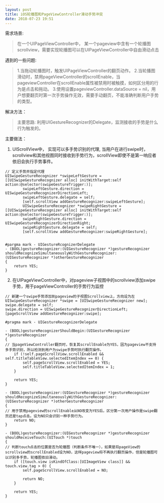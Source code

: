 ```yaml
---
layout: post
title: iOS轮播图和PageViewController滑动手势冲突
date: 2018-07-23 19:51 
---
```


需求场景:

> 在一个UIPageViewController中， 某一个pageview中含有一个轮播图scrollview，需要实现轮播图可以在UIPageViewController中自由滑动点击

遇到的一些问题:
>1.当拖动轮播图时，触发UIPageViewController的翻页动作。
>2.当轮播图滑动时，禁用pageViewController的scrollEnable，当pageviewController在scrollEnable属性被禁用时被触摸，如何区分用的行为是点击和拖动。
>3.使用设置pageviewController.dataSource = nil，用户想要翻页时第一次手势操作无效，需要手动翻页，不能准确判断用户手势的类型。

解决方法：
> 主要思路: 利用UIGestureRecognizer的Delegate，监测接收的手势是什么行为触发的。

主要做法：
1. UIScrollView中， 实现可以多手势识别的代理, 当用户在进行swipe时，scrollview和其他视图同时接收到手势行为，scrollView即使不是第一响应者依旧会执行手势事件。

```code
// 定义手势并指定代理
UISwipeGestureRecognizer *swipeLeftGesture = [[UISwipeGestureRecognizer alloc] initWithTarget:self action:@selector(swipeGestureTrigger:)];
        swipeLeftGesture.direction = UISwipeGestureRecognizerDirectionLeft;
        swipeLeftGesture.delegate = self;
        [self.scrollView addGestureRecognizer:swipeLeftGesture];
        UISwipeGestureRecognizer *swipeRightGesture = [[UISwipeGestureRecognizer alloc] initWithTarget:self action:@selector(swipeGestureTrigger:)];
        swipeRightGesture.direction = UISwipeGestureRecognizerDirectionRight;
        swipeRightGesture.delegate = self;
        [self.scrollView addGestureRecognizer:swipeRightGesture];


#pargma mark - UIGestureRcognizerDelegate
- (BOOL)gestureRecognizer:(UIGestureRecognizer *)gestureRecognizer shouldRecognizeSimultaneouslyWithGestureRecognizer:(UIGestureRecognizer *)otherGestureRecognizer
{
    return YES;
}
```

2. 在UIPageViewController中，对pageview子视图中的scrollview添加swipe手势，用于pageViewController的手势行为监控

```
// 新建一个swipe手势添加到pageview的子视图Scrollview上，方向设为左
UISwipeGestureRecognizer *swipe = [UISwipeGestureRecognizer new];
swipe.delegate = self;
swipe.direction = UISwipeGestureRecognizerDirectionLeft;
[pageScrollView addGestureRecognizer:swipe];

#pragma mark - UIGestureRecognizerDelegate

- (BOOL)gestureRecognizerShouldBegin:(UIGestureRecognizer *)gestureRecognizer
{
// 当pageViewController翻页时，恢复其scrollEnable为YES，因为pageview不支持多手势识别，所以检测到用户为swipe手势时执行翻页操作。
    if (!self.pageScrollView.scrollEnabled && self.titleTableView.selectedItemIndex == 0) {
        self.pageScrollView.scrollEnabled = YES;
        self.titleTableView.selectedItemIndex = 1;
    }

    return YES;
}

- (BOOL)gestureRecognizer:(UIGestureRecognizer *)gestureRecognizer shouldRecognizeSimultaneouslyWithGestureRecognizer:(UIGestureRecognizer *)otherGestureRecognizer
{
// 用于禁用pageview的scrollEnable从NO改变为YES后，区分第一次用户操作是swipe翻页还是tap点击。设为NO只会识别一种手势行为。
    return NO;
}

- (BOOL)gestureRecognizer:(UIGestureRecognizer *)gestureRecognizer shouldReceiveTouch:(UITouch *)touch
{
// 判断touch点击的位置是否为轮播图（判断条件不唯一），如果是将pageView的scrollview的scrollEnabled设为NO，这样pageview将不再执行翻页操作，但是轮播图可以识别多手势，轮播图依旧滑动。
    if ([touch.view isKindOfClass:[UIImageView class]] && touch.view.tag > 0) {
        self.pageScrollView.scrollEnabled = NO;

        return NO;
    }

    return YES;
}

```

